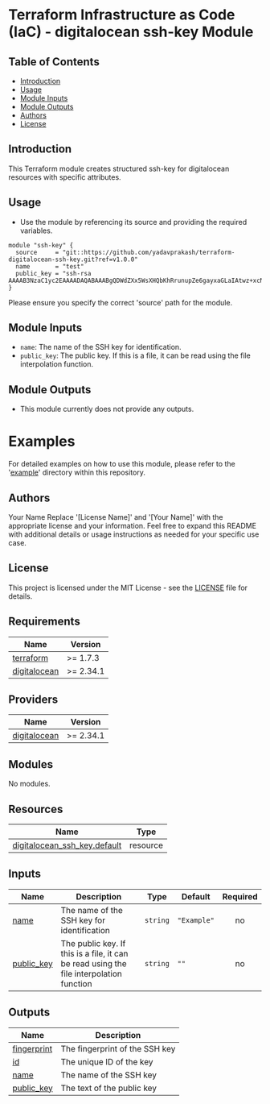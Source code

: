 # Terraform Infrastructure as Code (IaC) - digitalocean ssh-key Module

## Table of Contents
- [Introduction](#introduction)
- [Usage](#usage)
- [Module Inputs](#module-inputs)
- [Module Outputs](#module-outputs)
- [Authors](#authors)
- [License](#license)

## Introduction
This Terraform module creates structured ssh-key for digitalocean resources with specific attributes.

## Usage

- Use the module by referencing its source and providing the required variables.

```hcl
module "ssh-key" {
  source     = "git::https://github.com/yadavprakash/terraform-digitalocean-ssh-key.git?ref=v1.0.0"
  name       = "test"
  public_key = "ssh-rsa AAAAB3NzaC1yc2EAAAADAQABAAABgQDWdZXx5WsXHQbKhRrunupZe6gayxaGLaIAtwz+xcN7Ln3DvyHJPv56IGeFjc6DPJEwavtXugD+ndVkctRlRpmg5xFek1I4+FNhqmTiVqn6DN+cNkdMEBVm8ILo8+AY8WKDuJUVxR+d2AmaBCL8EGfpMAFA1AHEpgceKq3nJbKvHlxf6obVG1uSfNR5HNvIFfq85EGSUmjY3Z6sXV4Uy201+tU6yRpu5Y0lj/jMC3i8ulXFu1245o4lNDjjUQQh4c2bGLi0L3/CDOHCFeBJaxUWC9yo18LgIv+m4YpSsRIWu014keIrJO4O+vyoybTCVSLl9kWOs8wSXjrg1zqg5VqE/w5XqI+C3Wcrf4aTDJ17oFm1UCVmtpUbHNvd3DoXInozkxk6FRAQGWz4Nmanoj"
}
```
Please ensure you specify the correct 'source' path for the module.

## Module Inputs

- `name`: The name of the SSH key for identification.
- `public_key`: The public key. If this is a file, it can be read using the file interpolation function.


## Module Outputs
- This module currently does not provide any outputs.

# Examples
For detailed examples on how to use this module, please refer to the '[example](https://github.com/yadavprakash/terraform-digitalocean-ssh-key/tree/master/_example)' directory within this repository.

## Authors
Your Name
Replace '[License Name]' and '[Your Name]' with the appropriate license and your information. Feel free to expand this README with additional details or usage instructions as needed for your specific use case.

## License
This project is licensed under the MIT License - see the [LICENSE](https://github.com/yadavprakash/terraform-digitalocean-ssh-key/blob/master/LICENSE) file for details.



<!-- BEGIN_TF_DOCS -->
## Requirements

| Name | Version |
|------|---------|
| <a name="requirement_terraform"></a> [terraform](#requirement\_terraform) | >= 1.7.3 |
| <a name="requirement_digitalocean"></a> [digitalocean](#requirement\_digitalocean) | >= 2.34.1 |

## Providers

| Name | Version |
|------|---------|
| <a name="provider_digitalocean"></a> [digitalocean](#provider\_digitalocean) | >= 2.34.1 |

## Modules

No modules.

## Resources

| Name | Type |
|------|------|
| [digitalocean_ssh_key.default](https://registry.terraform.io/providers/digitalocean/digitalocean/latest/docs/resources/ssh_key) | resource |

## Inputs

| Name | Description | Type | Default | Required |
|------|-------------|------|---------|:--------:|
| <a name="input_name"></a> [name](#input\_name) | The name of the SSH key for identification | `string` | `"Example"` | no |
| <a name="input_public_key"></a> [public\_key](#input\_public\_key) | The public key. If this is a file, it can be read using the file interpolation function | `string` | `""` | no |

## Outputs

| Name | Description |
|------|-------------|
| <a name="output_fingerprint"></a> [fingerprint](#output\_fingerprint) | The fingerprint of the SSH key |
| <a name="output_id"></a> [id](#output\_id) | The unique ID of the key |
| <a name="output_name"></a> [name](#output\_name) | The name of the SSH key |
| <a name="output_public_key"></a> [public\_key](#output\_public\_key) | The text of the public key |
<!-- END_TF_DOCS -->